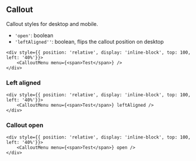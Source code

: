 ## Callout

Callout styles for desktop and mobile.

- `'open'`: boolean
- `'leftAligned''`: boolean, flips the callout position on desktop

```react|responsive
<div style={{ position: 'relative', display: 'inline-block', top: 100, left: '40%'}}>
    <CalloutMenu menu={<span>Test</span>} />
</div>
```

### Left aligned
```react|responsive
<div style={{ position: 'relative', display: 'inline-block', top: 100, left: '40%'}}>
    <CalloutMenu menu={<span>Test</span>} leftAligned />
</div>
```

### Callout open
```react|responsive
<div style={{ position: 'relative', display: 'inline-block', top: 100, left: '40%'}}>
    <CalloutMenu menu={<span>Test</span>} open />
</div>
```